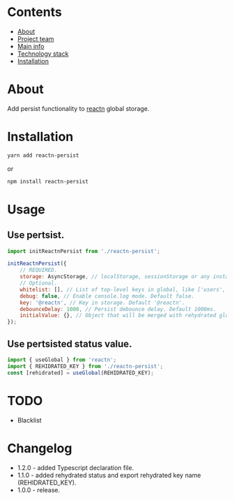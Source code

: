 # Contents

-   [About](#about)
-   [Project team](#project-team)
-   [Main info](#main-info)
-   [Technology stack](#technology-stack)
-   [Installation](#installation)

# About

Add persist functionality to [reactn](https://github.com/CharlesStover/reactn/) global storage.

# Installation

```bash
yarn add reactn-persist
```

or

```bash
npm install reactn-persist
```

# Usage

## Use pertsist.

```jsx
import initReactnPersist from './reactn-persist';

initReactnPersist({
	// REQUIRED.
	storage: AsyncStorage, // localStorage, sessionStorage or any instance with Storage API interface support.
	// Optional.
	whitelist: [], // List of top-level keys in global, like ['users', 'token']. Default [].
	debug: false, // Enable console.log mode. Default false.
	key: '@reactn', // Key in storage. Default '@reactn'.
	debounceDelay: 1000, // Persist debounce delay. Default 1000ms.
	initialValue: {}, // Object that will be merged with rehydrated global. Default {}.
});
```

## Use pertsisted status value.

```jsx
import { useGlobal } from 'reactn';
import { REHIDRATED_KEY } from './reactn-persist';
const [rehidrated] = useGlobal(REHIDRATED_KEY);
```

# TODO

-   Blacklist

# Changelog

-   1.2.0 - added Typescript declaration file.
-   1.1.0 - added rehydrated status and export rehydrated key name (REHIDRATED_KEY).
-   1.0.0 - release.
